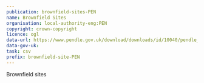 ```yaml
---
publication: brownfield-sites-PEN
name: Brownfield Sites
organisation: local-authority-eng:PEN
copyright: crown-copyright
licence: ogl
data-url: https://www.pendle.gov.uk/download/downloads/id/10040/pendle_brownfield_register_csv.csv
data-gov-uk: 
task: csv
prefix: brownfield-site-PEN
---
```


Brownfield sites

